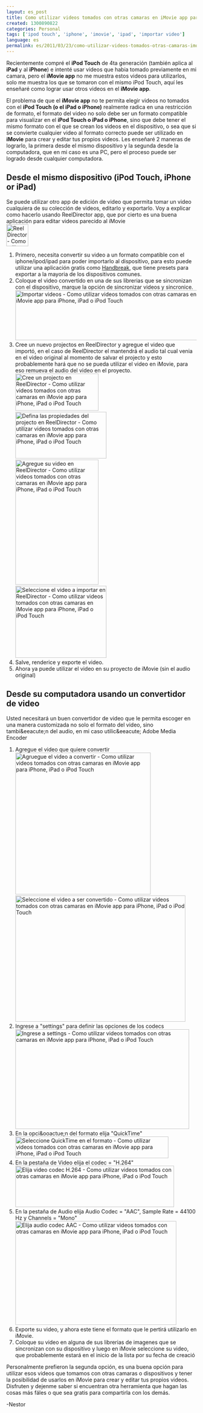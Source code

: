 ```yaml
---
layout: es_post
title: Como utilizar videos tomados con otras camaras en iMovie app para iPhone, iPad o iPod Touch
created: 1300890822
categories: Personal
tags: ['ipod touch', 'iphone', 'imovie', 'ipad', 'importar video']
language: es
permalink: es/2011/03/23/como-utilizar-videos-tomados-otras-camaras-imovie-app-para-iphone-ipad-o-ipod-touch-1475
---
```

Recientemente compr&eacute; el <b>iPod Touch</b> de 4ta generaci&oacute;n (tambi&eacute;n aplica al <b>iPad</b> y al <b>iPhone</b>) e intent&eacute; usar videos que habia tomado previamente en mi camara, pero el <b>iMovie app</b> no me muestra estos videos para utilizarlos, solo me muestra los que se tomaron con el mismo iPod Touch, aqu&iacute; les ense&ntilde;ar&eacute; como lograr usar otros videos en el <b>iMovie app</b>.

El problema de que el <b>iMovie app</b> no te permita elegir videos no tomados con el <b>iPod Touch (o el iPad o iPhone)</b> realmente radica en una restricción de formato, el formato del video no solo debe ser un formato compatible para visualizar en el <b>iPod Touch o iPad o iPhone</b>, sino que debe tener el mismo formato con el que se crean los videos en el dispositivo, o sea que si se convierte cualquier video al formato correcto puede ser utilizado en <b>iMovie</b> para crear y editar tus propios videos.
Les ense&ntilde;ar&eacute; 2 maneras de lograrlo, la primera desde el mismo dispositivo y la segunda desde la computadora, que en mi caso es una PC, pero el proceso puede ser logrado desde cualquier computadora.
<h2>Desde el mismo dispositivo (iPod Touch, iPhone or iPad)</h2>
Se puede utilizar otro app de edición de video que permita tomar un video cualquiera de su colección de videos, editarlo y exportarlo.
Voy a explicar como hacerlo usando ReelDirector app, que por cierto es una buena aplicaci&oacute;n para editar videos parecido al iMovie <br /> <img src="/sites/nestor.profesional.co.cr/files/reeldirector.png" alt="ReelDirector - Como utilizar videos tomados con otras camaras en iMovie app para iPhone, iPad o iPod Touch" width="58" height="58">
<ol>
<li>Primero, necesita convertir su video a un formato compatible con el iphone/ipod/ipad para poder importarlo al dispositivo, para esto puede utilizar una aplicaci&oacute;n gratis como <a href="http://handbrake.fr/" target="_blank">Handbreak</a>, que tiene presets para exportar a la mayoria de los dispositivos comunes.</li>
<li>Coloque el video convertido en una de sus librerias que se sincronizan con el dispositivo, marque la opci&oacute;n de sincronizar videos y sincronice. <br /> <img src="/sites/nestor.profesional.co.cr/files/001_import_videos.png" alt="Importar videos - Como utilizar videos tomados con otras camaras en iMovie app para iPhone, iPad o iPod Touch" width="523" height="132"></li>
<li>Cree un nuevo projectos en ReelDirector y agregue el video que import&oacute;, en el caso de ReelDirector el mantendr&aacute; el audio tal cual venia en el video original al momento de salvar el projecto y esto probablemente har&aacute; que no se pueda utilizar el video en iMovie, para eso remueva el audio del video en el proyecto.<br /> <img src="/sites/nestor.profesional.co.cr/files/002_create_proejct.png" alt="Cree un projecto en ReelDirector - Como utilizar videos tomados con otras camaras en iMovie app para iPhone, iPad o iPod Touch" width="220" height="98"><br /> <img src="/sites/nestor.profesional.co.cr/files/003_set_project_settings.png" alt="Defina las propiedades del projecto en ReelDirector - Como utilizar videos tomados con otras camaras en iMovie app para iPhone, iPad o iPod Touch" width="241" height="123">
<br /> <img src="/sites/nestor.profesional.co.cr/files/005_select_video_type.png" alt="Agregue su video en ReelDirector - Como utilizar videos tomados con otras camaras en iMovie app para iPhone, iPad o iPod Touch" width="220" height="330">
<br /> <img src="/sites/nestor.profesional.co.cr/files/007_choose_video.png" alt="Seleccione el video a importar en ReelDirector - Como utilizar videos tomados con otras camaras en iMovie app para iPhone, iPad o iPod Touch" width="241" height="190"></li>
<li>Salve, renderice y exporte el video.</li>
<li>Ahora ya puede utilizar el video en su proyecto de iMovie (sin el audio original)</li>
</ol>

<h2>Desde su computadora usando un convertidor de video</h2>
Usted necesitar&aacute; un buen convertidor de video que le permita escoger en una manera customizada no solo el formato del video, sino tambi&eeacute;n del audio, en mi caso utilic&eeacute; Adobe Media Encoder
<ol>
<li>Agregue el video que quiere convertir<br /> <img src="/sites/nestor.profesional.co.cr/files/b002_adobe_media_encoder.png" alt="Agruegue el video a convertir - Como utilizar videos tomados con otras camaras en iMovie app para iPhone, iPad o iPod Touch" width="358" height="374">
<br /> <img src="/sites/nestor.profesional.co.cr/files/b003_select_video.png" alt="Seleccione el video a ser convertido - Como utilizar videos tomados con otras camaras en iMovie app para iPhone, iPad o iPod Touch" width="450" height="333"></li>
<li>Ingrese a "settings" para definir las opciones de los codecs<br /> <img src="/sites/nestor.profesional.co.cr/files/b004_go_to_settings.png" alt="Ingrese a settings - Como utilizar videos tomados con otras camaras en iMovie app para iPhone, iPad o iPod Touch" width="460" height="263"></li>
<li>En la opci&ooactue;n del formato elija "QuickTime"<br /> <img src="/sites/nestor.profesional.co.cr/files/b005_settings_quicktime.png" alt="Seleccione QuickTime en el formato - Como utilizar videos tomados con otras camaras en iMovie app para iPhone, iPad o iPod Touch" width="405" height="57"></li>
<li>En la pesta&ntilde;a de Video elija el codec = "H.264"<br /> <img src="/sites/nestor.profesional.co.cr/files/b006_settings_video_h264.png" alt="Elija video codec H.264 - Como utilizar videos tomados con otras camaras en iMovie app para iPhone, iPad o iPod Touch" width="420" height="109"></li>
<li>En la pesta&ntilde;a de Audio elija Audio Codec = "AAC", Sample Rate = 44100 Hz y Channels = "Mono"<br /> <img src="/sites/nestor.profesional.co.cr/files/b007_settings_audio.png" alt="Elija audio codec AAC - Como utilizar videos tomados con otras camaras en iMovie app para iPhone, iPad o iPod Touch" width="426" height="274"></li>
<li>Exporte su video, y ahora este tiene el formato que le pertir&aacute; utilizarlo en iMovie.</li>
<li>Coloque su video en alguna de sus librerias de imagenes que se sincronizan con su dispositivo y luego en iMovie seleccione su video, que probablemente estar&aacute; en el inicio de la lista por su fecha de creaci&oacute;</li>
</ol>

Personalmente prefieron la segunda opci&oacute;n, es una buena opci&oacute;n para utilizar esos videos que tomamos con otras camaras o dispositivos y tener la posibilidad de usarlos en iMovie para crear y editar tus propios videos.
Disfruten y dejenme saber si encuentran otra herramienta que hagan las cosas m&aacute;s f&aacute;les o que sea gratis para compartirla con los dem&aacute;s.

-Nestor
